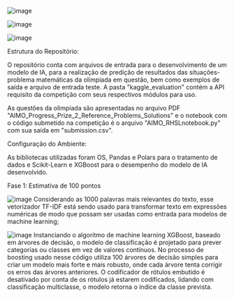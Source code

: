 ![image](https://github.com/user-attachments/assets/712141d8-78ce-4ee2-84ff-2e703af78924)

![image](https://github.com/user-attachments/assets/7053c40a-51cf-454c-b614-d2bfc7231d3f)

![image](https://github.com/user-attachments/assets/14ef6861-c1a1-45ec-bd4c-97e4f6aa57bf)

Estrutura do Repositório:

O repositório conta com arquivos de entrada para o desenvolvimento de um modelo de IA, para a realização de predição de resultados das situações-problema matemáticas da olimpíada em questão, bem como exemplos de saída e arquivo de entrada teste. A pasta "kaggle_evaluation" contém a API requisito da competição com seus respectivos módulos para uso. 

As questões da olimpíada são apresentadas no arquivo PDF "AIMO_Progress_Prize_2_Reference_Problems_Solutions" e o notebook com o código submetido na competição é o arquivo "AIMO_RHSLnotebook.py" com sua saída em "submission.csv".

Configuração do Ambiente:

As bibliotecas utilizadas foram OS, Pandas e Polars para o tratamento de dados e Scikit-Learn e XGBoost para o desempenho do modelo de IA desenvolvido.

Fase 1: Estimativa de 100 pontos

![image](https://github.com/user-attachments/assets/152be07a-99e7-4216-8338-230034055468)
Considerando as 1000 palavras mais relevantes do texto, esse vetorizador TF-IDF está sendo usado para transformar texto em expressões numéricas de modo que possam ser usadas como entrada para modelos de machine learning;

![image](https://github.com/user-attachments/assets/cefe47b8-b419-4d1c-b00d-a6b38ab788eb)
Instanciando o algoritmo de machine learning XGBoost, baseado em árvores de decisão, o modelo de classificação é projetado para prever categorias ou classes em vez de valores contínuos. No processo de boosting usado nesse código utiliza 100 árvores de decisão simples para criar um modelo mais forte e mais robusto, onde cada árvore tenta corrigir os erros das árvores anteriores. O codificador de rótulos embutido é desativado por conta de os rótulos já estarem codificados, lidando com classificação multiclasse, o modelo retorna o índice da classe prevista. 
